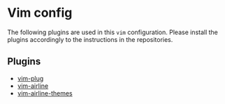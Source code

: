 # Vim config

The following plugins are used in this `vim` configuration. Please install 
the plugins accordingly to the instructions in the repositories.

## Plugins

* [vim-plug](https://github.com/junegunn/vim-plug)
* [vim-airline](https://github.com/vim-airline/vim-airline)
* [vim-airline-themes](https://github.com/vim-airline/vim-airline-themes)
